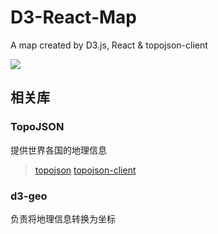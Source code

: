 # D3-React-Map
A map created by D3.js, React &amp; topojson-client

![](https://uploads.codesandbox.io/uploads/user/9cda8f42-8d2b-4332-9688-ddae1e4c53ee/iBbO-%E5%B1%8F%E5%B9%95%E5%BF%AB%E7%85%A7%202018-09-17%20%E4%B8%8B%E5%8D%886.25.12.png)

## 相关库

### TopoJSON

提供世界各国的地理信息

> [topojson](https://github.com/topojson/topojson#topojson)
> [topojson-client](https://github.com/topojson/topojson-client)

### d3-geo

负责将地理信息转换为坐标
